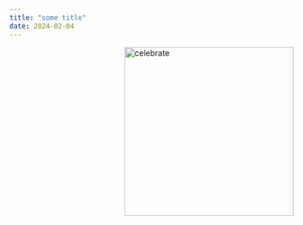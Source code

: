 ```yaml
---
title: "some title"
date: 2024-02-04
---
```


<img src=https://octodex.github.com/images/constructocat2.jpg alt=celebrate width=300 align=right>
